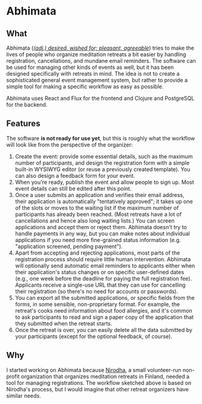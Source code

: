 # Abhimata

## What
Abhimata ([_(adj.) desired, wished for; pleasant, agreeable_](https://palidictionary.appspot.com/browse/a/abhimata)) tries to make the lives of people who organize meditation retreats a bit easier by handling registration, cancellations, and mundane email reminders. The software can be used for managing other kinds of events as well, but it has been designed specifically with retreats in mind. The idea is not to create a sophisticated general event management system, but rather to provide a simple tool for making a specific workflow as easy as possible.

Abhimata uses React and Flux for the frontend and Clojure and PostgreSQL for the backend.

## Features
The software **is not ready for use yet**, but this is roughly what the workflow will look like from the perspective of the organizer:

1. Create the event: provide some essential details, such as the maximum number of participants, and design the registration form with a simple built-in WYSIWYG editor (or reuse a previously created template). You can also design a feedback form for your event.
2. When you're ready, publish the event and allow people to sign up. Most event details can still be edited after this point.
3. Once a user submits an application and verifies their email address, their application is automatically "tentatively approved"; it takes up one of the slots or moves to the waiting list if the maximum number of participants has already been reached. (Most retreats have a lot of cancellations and hence also long waiting lists.) You can screen applications and accept them or reject them. Abhimata doesn't try to handle payments in any way, but you can make notes about individual applications if you need more fine-grained status information (e.g. "application screened, pending payment").
3. Apart from accepting and rejecting applications, most parts of the registration process should require little human intervention. Abhimata will optionally send automatic email reminders to applicants either when their application's status changes or on specific user-defined dates (e.g., one week before the deadline for paying the full registration fee). Applicants receive a single-use URL that they can use for cancelling their registration (so there's no need for accounts or passwords).
4. You can export all the submitted applications, or specific fields from the forms, in some sensible, non-proprietary format. For example, the retreat's cooks need information about food allergies, and it's common to ask participants to read and sign a paper copy of the application that they submitted when the retreat starts.
5. Once the retreat is over, you can easily delete all the data submitted by your participants (except for the optional feedback, of course).

## Why

I started working on Abhimata because [Nirodha](http://www.nirodha.fi), a small volunteer-run non-profit organization that organizes meditation retreats in Finland, needed a tool for managing registrations. The workflow sketched above is based on Nirodha's process, but I would imagine that other retreat organizers have similar needs.
